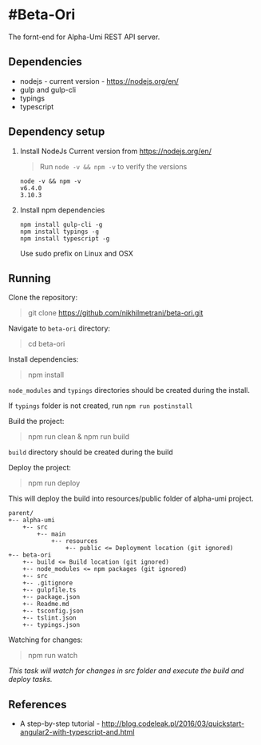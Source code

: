 #Beta-Ori
=================================

The fornt-end for Alpha-Umi REST API server.

Dependencies
-------------

- nodejs - current version - https://nodejs.org/en/
- gulp and gulp-cli
- typings
- typescript

Dependency setup
-------

1. Install NodeJs Current version from https://nodejs.org/en/
    >Run `node -v && npm -v` to verify the versions

    ```
    node -v && npm -v
    v6.4.0
    3.10.3
    ```
2. Install npm dependencies
    ```npm install gulp -g
    npm install gulp-cli -g
    npm install typings -g
    npm install typescript -g
    ```
    Use sudo prefix on Linux and OSX

Running
-------

Clone the repository:

> git clone https://github.com/nikhilmetrani/beta-ori.git

Navigate to `beta-ori` directory:

> cd beta-ori

Install dependencies:

> npm install

`node_modules` and `typings` directories should be created during the install.

If `typings` folder is not created, run `npm run postinstall`

Build the project:

> npm run clean & npm run build

`build` directory should be created during the build

Deploy the project:

> npm run deploy

This will deploy the build into resources/public folder of alpha-umi project.

```
parent/
+-- alpha-umi
    +-- src
        +-- main
            +-- resources
                +-- public <= Deployment location (git ignored)
+-- beta-ori
    +-- build <= Build location (git ignored)
    +-- node_modules <= npm packages (git ignored)
    +-- src
    +-- .gitignore
    +-- gulpfile.ts
    +-- package.json
    +-- Readme.md
    +-- tsconfig.json
    +-- tslint.json
    +-- typings.json
```

Watching for changes:

> npm run watch

_This task will watch for changes in src folder and execute the build and deploy tasks._

References
---------

- A step-by-step tutorial - http://blog.codeleak.pl/2016/03/quickstart-angular2-with-typescript-and.html
